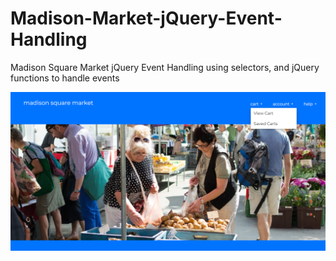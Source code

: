 # Madison-Market-jQuery-Event-Handling
Madison Square Market jQuery Event Handling using selectors, and jQuery functions to handle events

<center><img src="./index.png" alt="index image"></center>
